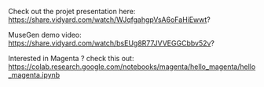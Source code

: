 Check out the projet presentation here: https://share.vidyard.com/watch/WJqfgahgpVsA6oFaHiEwwt?

MuseGen demo video: https://share.vidyard.com/watch/bsEUg8R77JVVEGGCbbv52v?

Interested in Magenta ? check this out: https://colab.research.google.com/notebooks/magenta/hello_magenta/hello_magenta.ipynb
